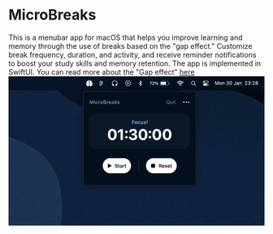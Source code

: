 # MicroBreaks

This is a menubar app for macOS that helps you improve learning and memory through the use of breaks based on the "gap effect." Customize break frequency, duration, and activity, and receive reminder notifications to boost your study skills and memory retention. The app is implemented in SwiftUI. You can read more about the "Gap effect" [here](https://hubermanlab.com/teach-and-learn-better-with-a-neuroplasticity-super-protocol/)
![alt text](screenshot1.png)
